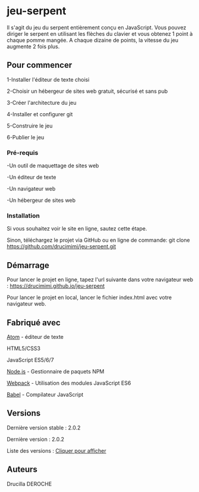 # jeu-serpent
Il s'agit du jeu du serpent entièrement conçu en JavaScript. Vous pouvez diriger le serpent en utilisant les flèches du clavier et vous obtenez 1 point à chaque pomme mangée. A chaque dizaine de points, la vitesse du jeu augmente 2 fois plus.

## Pour commencer
1-Installer l'éditeur de texte choisi

2-Choisir un hébergeur de sites web gratuit, sécurisé et sans pub

3-Créer l'architecture du jeu

4-Installer et configurer git

5-Construire le jeu

6-Publier le jeu

### Pré-requis
-Un outil de maquettage de sites web

-Un éditeur de texte

-Un navigateur web

-Un hébergeur de sites web

### Installation
Si vous souhaitez voir le site en ligne, sautez cette étape.

Sinon, téléchargez le projet via GitHub ou en ligne de commande: git clone https://github.com/drucimimi/jeu-serpent.git

## Démarrage
Pour lancer le projet en ligne, tapez l'url suivante dans votre navigateur web : https://drucimimi.github.io/jeu-serpent

Pour lancer le projet en local, lancer le fichier index.html avec votre navigateur web.

## Fabriqué avec
[Atom](https://atom.io) - éditeur de texte

HTML5/CSS3

JavaScript ES5/6/7

[Node.js](https://nodejs.org/en/) - Gestionnaire de paquets NPM

[Webpack](https://webpack.js.org/) - Utilisation des modules JavaScript ES6

[Babel](https://babeljs.io/) - Compilateur JavaScript

## Versions
Dernière version stable : 2.0.2

Dernière version : 2.0.2

Liste des versions : [Cliquer pour afficher](https://github.com/drucimimi/jeu-serpent/tags)

## Auteurs
Drucilla DEROCHE
